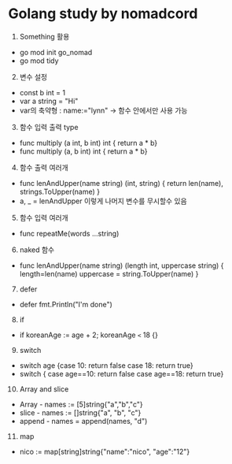 # Golang study by nomadcord


1. Something 활용
  - go mod init go_nomad
  - go mod tidy


2. 변수 설정
  - const b int = 1
  - var a string = "Hi"
  - var의 축약형 : name:="lynn" -> 함수 안에서만 사용 가능


3. 함수 입력 출력 type
  - func multiply (a int, b int) int { return a * b}
  - func multiply (a, b int) int { return a * b}


4. 함수 출력 여러개
  - func lenAndUpper(name string) (int, string) { return len(name), strings.ToUpper(name) }
  - a, _ = lenAndUpper 이렇게 나머지 변수를 무시할수 있음


5. 함수 입력 여러개
  - func repeatMe(words ...string)


6. naked 함수
  - func lenAndUpper(name string) (length int, uppercase string) {
      length=len(name)
      uppercase = string.ToUpper(name)
      }


7. defer
  - defer fmt.Println("I'm done")


8. if
  - if koreanAge := age + 2; koreanAge `<` 18 {}


9. switch
  - switch age {case 10: return false case 18: return true}
  - switch { case age==10: return false case age==18: return true}


10. Array and slice
  - Array - names := [5]string{"a","b","c"}
  - slice - names := []string{"a", "b", "c"}
  - append - names = append(names, "d")


11. map
  - nico := map[string]string{"name":"nico", "age":"12"}



